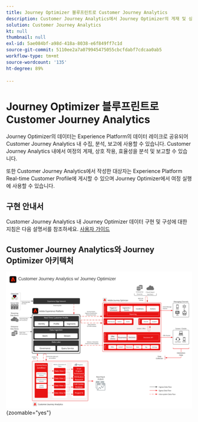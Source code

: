 ```yaml
---
title: Journey Optimizer 블루프린트로 Customer Journey Analytics
description: Customer Journey Analytics에서 Journey Optimizer의 게재 및 상호 작용 데이터를 포함하여 고객 여정 전반에 걸친 데이터 및 고객 행동을 통합하고 분석합니다.
solution: Customer Journey Analytics
kt: null
thumbnail: null
exl-id: 5ae084bf-a98d-418a-8038-e6f849ff7c1d
source-git-commit: 5110ee2a7a079945475055cbcfdabf7cdcaa0ab5
workflow-type: tm+mt
source-wordcount: '135'
ht-degree: 89%

---
```


# Journey Optimizer 블루프린트로 Customer Journey Analytics

Journey Optimizer의 데이터는 Experience Platform의 데이터 레이크로 공유되어 Customer Journey Analytics 내 수집, 분석, 보고에 사용할 수 있습니다. Customer Journey Analytics 내에서 여정의 게재, 상호 작용, 효율성을 분석 및 보고할 수 있습니다.

또한 Customer Journey Analytics에서 작성한 대상자는 Experience Platform Real-time Customer Profile에 게시할 수 있으며 Journey Optimizer에서 여정 실행에 사용할 수 있습니다.

## 구현 안내서

Customer Journey Analytics 내 Journey Optimizer 데이터 구현 및 구성에 대한 지침은 다음 설명서를 참조하세요. [사용자 가이드](https://experienceleague.adobe.com/docs/journey-optimizer/using/reporting/reports/sharing-overview.html?lang=ko)

## Customer Journey Analytics와 Journey Optimizer 아키텍처

![아키텍처 다이어그램](assets/CJA_AJO.svg){zoomable="yes"}
